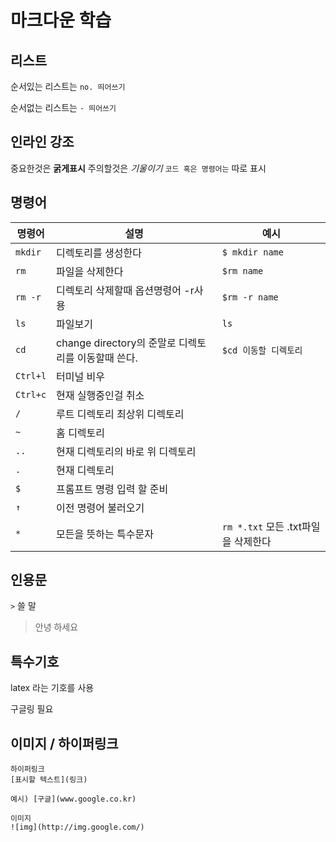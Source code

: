 # 마크다운 학습

## 리스트
순서있는 리스트는 `no. 띄어쓰기`

순서없는 리스트는 ` - 띄어쓰기 `


## 인라인 강조
중요한것은 **굵게표시** 주의할것은 *기울이기*
`코드 혹은 명령어는` 따로 표시 

## 명령어

|명령어|설명|예시|
|-|-|-|
|`mkdir`|디렉토리를 생성한다|`$ mkdir name`|
|`rm`|파일을 삭제한다|`$rm name`|
|`rm -r`|디렉토리 삭제할때 옵션명령어 -r사용|`$rm -r name`|
|`ls`|파일보기|`ls`|
|`cd`|change directory의 준말로 디렉토리를 이동할때 쓴다.|`$cd 이동할 디렉토리`|
|`Ctrl+l`|터미널 비우||
|`Ctrl+c`|현재 실행중인걸 취소||
|`/`|루트 디렉토리 최상위 디렉토리||
|`~`|홈 디렉토리||
|`..`|현재 디렉토리의 바로 위 디렉토리||
|`.`|현재 디렉토리||
|`$`|프롬프트 명령 입력 할 준비||
|`↑`|이전 명령어 불러오기||
|`*`|모든을 뜻하는 특수문자|`rm *.txt` 모든 .txt파일을 삭제한다|


## 인용문
`>` 쓸 말
>안녕
>하세요

## 특수기호
latex 라는 기호를 사용

구글링 필요

## 이미지 / 하이퍼링크
```
하이퍼링크
[표시할 텍스트](링크)

예시) [구글](www.google.co.kr)
```
```
이미지
![img](http://img.google.com/)
```
